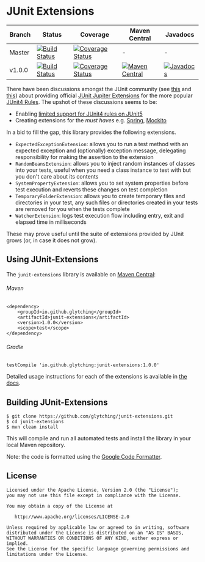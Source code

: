 JUnit Extensions
====

| Branch  | Status | Coverage | Maven Central | Javadocs |
| --------| ------ | -------- | ------------- | -------- |
| Master  | [![Build Status](https://travis-ci.org/glytching/junit-extensions.svg?branch=master)](https://travis-ci.org/glytching/junit-extensions) | [![Coverage Status](https://coveralls.io/repos/github/glytching/junit-extensions/badge.svg?branch=master)](https://coveralls.io/github/glytching/junit-extensions?branch=master) | - | - |
| v1.0.0  | [![Build Status](https://travis-ci.org/glytching/junit-extensions.svg?branch=v1.0.0)](https://travis-ci.org/glytching/junit-extensions) | [![Coverage Status](https://coveralls.io/repos/github/glytching/junit-extensions/badge.svg?branch=v1.0.0)](https://coveralls.io/github/glytching/junit-extensions?branch=master) | [![Maven Central](https://maven-badges.herokuapp.com/maven-central/io.github.glytching/junit-extensions/badge.svg?style=flat)](http://repo1.maven.org/maven2/io/github/glytching/junit-extensions/1.0.0/) | [![Javadocs](http://www.javadoc.io/badge/io.github.glytching/junit-extensions.svg)](http://www.javadoc.io/doc/io.github.glytching/junit-extensions) |
    
There have been discussions amongst the JUnit community (see [this](https://github.com/junit-team/junit5/issues/169) and [this](https://github.com/junit-team/junit5-samples/issues/4)) about providing official [JUnit Jupiter Extensions](http://junit.org/junit5/docs/current/user-guide/#extensions) for the more popular [JUnit4 Rules](https://github.com/junit-team/junit4/wiki/Rules). The upshot of these discussions seems to be:

- Enabling [limited support for JUnit4 rules on JUnit5](http://junit.org/junit5/docs/snapshot/user-guide/#migrating-from-junit4-rule-support)
- Creating extensions for the _must haves_ e.g. [Spring](https://github.com/sbrannen/spring-test-junit5), [Mockito](https://github.com/junit-team/junit5-samples/blob/master/junit5-mockito-extension/src/main/java/com/example/mockito/MockitoExtension.java)

In a bid to fill the gap, this library provides the following extensions. 

- `ExpectedExceptionExtension`: allows you to run a test method with an expected exception and (optionally) exception message, delegating responsibility for making the assertion to the extension
- `RandomBeansExtension`: allows you to inject random instances of classes into your tests, useful when you need a class instance to test with but you don't care about its contents
- `SystemPropertyExtension`: allows you to set system properties before test execution and reverts these changes on test completion
- `TemporaryFolderExtension`: allows you to create temporary files and directories in your test, any such files or directories created in your tests are removed for you when the tests complete
- `WatcherExtension`: logs test execution flow including entry, exit and elapsed time in milliseconds

These may prove useful until the suite of extensions provided by JUnit grows (or, in case it does not grow).

Using JUnit-Extensions
-------

The `junit-extensions` library is available on [Maven Central](http://search.maven.org/#artifactdetails%7Cio.github.glytching%7Cjunit-extensions%7C1.0.0%7Cjar):

###### Maven 

```
<dependency>
    <groupId>io.github.glytching</groupId>
    <artifactId>junit-extensions</artifactId>
    <version>1.0.0</version>
    <scope>test</scope>
</dependency>
```

###### Gradle

```
testCompile 'io.github.glytching:junit-extensions:1.0.0'
```

Detailed usage instructions for each of the extensions is available in [the docs](https://glytching.github.io/junit-extensions/).

Building JUnit-Extensions
-------

```
$ git clone https://github.com/glytching/junit-extensions.git
$ cd junit-extensions
$ mvn clean install
```

This will compile and run all automated tests and install the library in your local Maven repository. 

Note: the code is formatted using the [Google Code Formatter](https://github.com/google/google-java-format).

License
-------

    Licensed under the Apache License, Version 2.0 (the "License");
    you may not use this file except in compliance with the License.
    
    You may obtain a copy of the License at

       http://www.apache.org/licenses/LICENSE-2.0

    Unless required by applicable law or agreed to in writing, software
    distributed under the License is distributed on an "AS IS" BASIS,
    WITHOUT WARRANTIES OR CONDITIONS OF ANY KIND, either express or implied.
    See the License for the specific language governing permissions and
    limitations under the License.